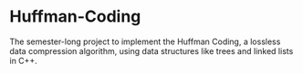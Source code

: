 # Huffman-Coding
The semester-long project to implement the Huffman Coding, a lossless data compression algorithm, using data structures like trees and linked lists in C++.
